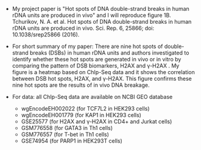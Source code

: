 - My project paper is "Hot spots of DNA double-strand breaks in human rDNA units are produced in vivo" and I will reproduce figure 1B.
  Tchurikov, N. A. et al. Hot spots of DNA double-strand breaks in human rDNA units are produced in vivo. Sci. Rep. 6, 25866; doi: 10.1038/srep25866 (2016).
- For short summary of my paper: There are nine hot spots of double-strand breaks (DSBs) in human rDNA units and authors investigated to identify whether these hot spots are generated in vivo or in vitro by comparing the pattern of DSB biomarkers, H2AX and γ-H2AX .
My figure is a heatmap based on ChIp-Seq data and it shows the correlation between DSB hot spots, H2AX, and γ-H2AX. This figure confirms these nine hot spots are the results of in vivo DNA breakage.

- For data: all ChIp-Seq data are available on NCBI GEO database
  - wgEncodeEH002022 (for TCF7L2 in HEK293 cells)
  - wgEncodeEH001779 (for KAP1 in HEK293 cells)
  - GSE25577 (for H2AX and γ-H2AX in CD4+ and Jurkat cells)
  - GSM776558 (for GATA3 in Th1 cells)
  - GSM776557 (for T-bet in Th1 cells)
  - GSE74954 (for PARP1 in HEK293T cells)
